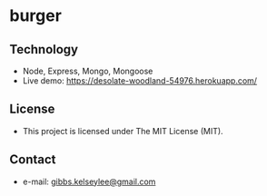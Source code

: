 # burger

## Technology
* Node, Express, Mongo, Mongoose
* Live demo: https://desolate-woodland-54976.herokuapp.com/

## License 
* This project is licensed under The MIT License (MIT).

## Contact
* e-mail: gibbs.kelseylee@gmail.com
